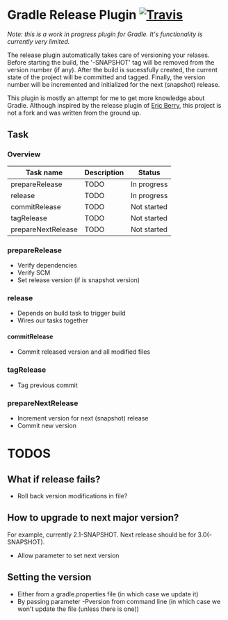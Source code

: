 # Gradle Release Plugin [![Travis](https://travis-ci.org/XavierTalpe/gradle-release-plugin.svg?branch=master)](https://travis-ci.org/XavierTalpe/gradle-release-plugin)

*Note: this is a work in progress plugin for Gradle. It's functionality is currently very limited.*

The release plugin automatically takes care of versioning your relases. Before starting the build, the '-SNAPSHOT' tag  will be removed from the version number (if any). After the build is sucessfully created, the current state of the project will be committed and tagged. Finally, the version number will be incremented and initialized for the next (snapshot) release.

This plugin is mostly an attempt for me to get more knowledge about Gradle. Although inspired by the release plugin of [Eric Berry](https://github.com/townsfolk/gradle-release), this project is not a fork and was written from the ground up.

## Task

### Overview

Task name | Description | Status
--- | --- | ---
prepareRelease | TODO | In progress
release | TODO | In progress
commitRelease | TODO | Not started
tagRelease | TODO | Not started
prepareNextRelease | TODO | Not started

### prepareRelease
- Verify dependencies
- Verify SCM
- Set release version (if is snapshot version)

### release
- Depends on build task to trigger build
- Wires our tasks together

#### commitRelease
- Commit released version and all modified files

### tagRelease
- Tag previous commit

### prepareNextRelease
- Increment version for next (snapshot) release
- Commit new version

# TODOS
## What if release fails?
- Roll back version modifications in file?

## How to upgrade to next major version?
For example, currently 2.1-SNAPSHOT. Next release should be for 3.0(-SNAPSHOT).
- Allow parameter to set next version

## Setting the version
- Either from a gradle.properties file (in which case we update it)
- By passing parameter -Pversion from command line (in which case we won't update the file (unless there is one))
